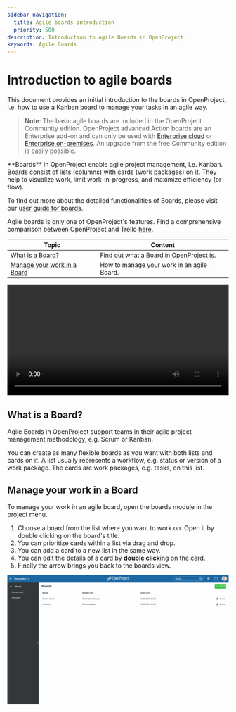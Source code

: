 ```yaml
---
sidebar_navigation:
  title: Agile boards introduction
  priority: 500
description: Introduction to agile Boards in OpenProject.
keywords: Agile Boards
---
```


# Introduction to agile boards

This document provides an initial introduction to the boards in OpenProject, i.e. how to use a Kanban board to manage your tasks in an agile way.

> **Note**:  The basic agile boards are included in the OpenProject Community edition.  OpenProject advanced Action boards are an Enterprise add-on and can only be used  with [Enterprise cloud](../../enterprise-guide/enterprise-cloud-guide) or [Enterprise on-premises](../../enterprise-guide/enterprise-on-premises-guide). An upgrade from the free Community edition is easily possible.



<div class="glossary">
**Boards** in OpenProject enable agile project management, i.e. Kanban. Boards consist of lists (columns) with cards (work packages) on it. They help to visualize work, limit work-in-progress, and maximize efficiency (or flow).
</div>

To find out more about the detailed functionalities of Boards, please visit our [user guide for boards](../../user-guide/agile-boards).

Agile boards is only one of OpenProject's features. Find a comprehensive comparison between OpenProject and Trello [here](https://www.openproject.org/project-management-software-alternatives/best-trello-alternative/).


| Topic                                                       | Content                                    |
|-------------------------------------------------------------|--------------------------------------------|
| [What is a Board?](#what-is-a-board)                        | Find out what a Board in OpenProject is.   |
| [Manage your work in a Board](#manage-your-work-in-a-board) | How to manage your work in an agile Board. |

<video src="https://openproject-docs.s3.eu-central-1.amazonaws.com/videos/OpenProject-Agile-Boards.mp4" type="video/mp4" controls="" style="width:100%"></video>

## What is a Board?

Agile Boards in OpenProject support teams in their agile project management methodology, e.g. Scrum or Kanban.

You can create as many flexible boards as you want with both lists and cards on it. A list usually represents a workflow, e.g. status or version of a work package. The cards are work packages, e.g. tasks, on this list.

## Manage your work in a Board

To manage your work in an agile board, open the boards module in the project menu.

1. Choose a board from the list where you want to work on. Open it by double clicking on the board's title.
2. You can prioritize cards within a list via drag and drop.
3. You can add a card to a new list in the same way.
4. You can edit the details of a card by **double click**ing on the card.
5. Finally the arrow brings you back to the boards view.



![edit-boards](edit-boards.gif)
